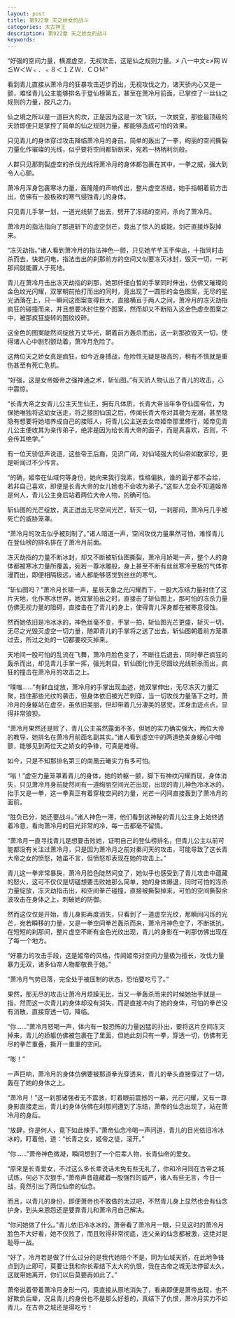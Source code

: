 ```yaml
---
layout: post
title: 第922章 天之娇女的战斗
categories: 太古神王
description: 第922章 天之娇女的战斗
keywords:
---
```


“好强的空间力量，横渡虚空，无视攻击，这是仙之规则力量。≯  八一中文≥≯网 Ｗ≦Ｗ＜Ｗ﹤．﹤８＜１ＺＷ．ＣＯＭ”

看到青儿直接从萧冷月的狂暴攻击迈步而出，无视攻伐之力，诸天骄内心又是一颤，难怪青儿公主能够排名于登仙榜第五，甚至在萧冷月前面，已掌控了一丝仙之规则的力量，脱凡之力。

仙之境之所以是一道巨大的坎，正是因为这是一次飞跃，一次蜕变，那些最顶级的天骄即便只是掌控了简单的仙之规则力量，都能够造成可怕的效果。

只见青儿的身体穿过攻击降临萧冷月的身前，简单的轰出了一拳，绚丽的空间撕裂力量化作璀璨的光线，似乎要将空间都斩断来，宛若一柄柄利剑般。

人群只见那割裂虚空的杀伐光线将萧冷月的身体都包裹在其中，一拳之威，强大到令人心颤。

萧冷月浑身包裹寒冰力量，轰隆隆的声响传出，整片虚空冻结，她手指朝着前方击出，仿佛有一股极致的寒气侵蚀青儿的身体。

只见青儿手掌一划，一道光线斩了出去，劈开了冻结的空间，杀向了萧冷月。

萧冷月的指法指向了那道斩下的虚空剑芒，竟出了惊人的威能，剑芒直接炸裂掉来。

“冻灭劫指。”诸人看到萧冷月的指法神色一颤，只见她芊芊玉手伸出，十指同时击杀而去，快若闪电，指法击出的刹那前方的空间又似要冻灭冰封，毁灭一切，一刹那间就能置人于死地。

青儿在萧冷月击出冻灭劫指的刹那，她那纤细白皙的手掌同时伸出，仿佛又璀璨的金色纹光闪耀，双掌朝前拍打而出的同时，竟出现了一圆形的金色图案，无尽的星光洒落在上，只一瞬间这图案变得巨大，直接横亘于两人之间，萧冷月的冻灭劫指疯狂的碰撞而来，并且想要冰封住整个图案，然而却又不断陷入这金色虚空图案之中，被那疯狂旋转的图纹绞碎。

这金色的图案陡然间绽放万丈华光，朝着前方轰杀而出，这一刹那欲毁灭一切，使得诸人心中剧烈颤动着，萧冷月危险了。

这两位天之娇女真是疯狂，如今近身搏战，危险性无疑是极高的，稍有不慎就是重伤甚至有死亡危机。

“好强，这是女帝姬帝之强神通之术，斩仙图。”有天骄人物认出了青儿的攻击，心中震惊。

“长青大帝之女青儿公主天生仙王，拥有凡体质，长青大帝当年争夺仙国帝位，为保她唯独将这幼女送走，将之接回仙国之后，传闻长青大帝对其极为宠溺，甚至隐隐有想要将她培养成自己的接班人，将青儿公主送去女帝姬帝那里修行，姬帝见青儿公主便收其为亲传弟子，绝非是因为给长青大帝的面子，而是真喜欢，否则，不会传其绝学。”

有一位天骄低声说道，这些帝王后裔，见识广阔，对仙域强大的仙帝如数家珍，更是听闻过不少传言。

“的确，姬帝在仙域何等身份，她向来我行我素，性格偏执，谁的面子都不会给，若非自己喜欢，即便是长青大帝的女儿她也不会收为弟子。”这些人怎会不知道姬帝是何人，青儿公主身后站着两位大帝人物，的确可怕。

斩仙图的光芒绽放，真正迸出无尽空间光芒，斩灭一切，一刹那间，萧冷月几乎被死亡的威胁笼罩。

“萧冷月的攻击似乎被刻制了。”诸人暗道一声，空间攻伐力量果然可怕，难怪青儿在登仙榜的排名排在了萧冷月前面。

冻灭劫指的力量不断冰封，却又不断被斩仙图撕裂，萧冷月娇喝一声，整个人的身体都被寒冰力量所覆盖，宛若一尊冰雕般，身上甚至不断有丝丝寒冷至极的气体弥漫而出，即便相隔极远，诸人都能够感觉到丝丝的寒气。

“斩仙图吗？”萧冷月长啸一声，星辰天象之光闪耀而下，一股大冻结力量封住了这片天地，化作寒冰世界，她双掌拍出之时，直接击了斩仙图上，那可怕的冻杀力量仿佛无视力量的阻碍，直接击在了青儿的身上，使得青儿浑身都在被寒意侵蚀。

然而她依旧是冷冰冰的，神色丝毫不变，手掌一拍，斩仙图光芒更盛，斩灭一切，无尽之光毁灭虚空一切力量，随即青儿的手掌将之送了出去，斩仙图朝着前方笼罩过去，所过之处的一切都要绞灭掉来。

天地间一股可怕的乱流在飞舞，萧冷月脸色变了，不断往后退去，同时拳芒疯狂的轰杀而出，却见青儿手掌一挥，强光刺目，斩仙图化作无尽图纹光线斩杀而出，疯狂的撞击在萧冷月的攻击之上。

“噗嗤……”有鲜血绽放，萧冷月的手掌出现血迹，她双掌伸出，无尽冻灭力量汇聚，挡住那些光纹的袭击，但身体依旧被光芒刺穿，当一切攻伐力量落下之时，萧冷月的身躯站在虚空，虽依旧美丽，但却带着几分凄美的感觉，浑身血迹点点，显得非常狼狈。

“萧冷月果然还是败了，青儿公主虽然露面不多，但她的实力确实强大，两位大帝的教导，她排名在萧冷月前面名副其实。”诸人看到虚空中的两道绝美身躯心中暗颤，能够见到两位天之娇女的争锋，可真是难得。

如今，只是不知那排名第三的南凰云曦实力有多可怕。

“嗡！”虚空力量笼罩着青儿的身体，她的娇躯一颤，脚下有神纹闪耀而现，身体消失，只见萧冷月身前陡然间有一道绚丽空间光芒出现，出现的青儿神色冷冰冰的，抬手又是一拳，这一拳真正有着穿梭空间的力量，光芒一闪间直接轰到了萧冷月的面前。

“胜负已分，她还要战斗。”诸人神色一滞，他们看到这神秘的青儿公主身上始终透着冷意，看向萧冷月的目光非常的冷，每一击都毫不留情。

“萧冷月一直寻找青儿是想要击败她，证明自己的登仙榜排名，但青儿公主以前可能都没有关注过萧冷月，只是因为萧冷月之前对秦问天的攻击，可能导致了这长青大帝之女的愤怒，她虽不言，但愤怒却表现在她的攻击上。”

青儿这一拳非常暴戾，萧冷月脸色陡然间变了，她似乎也感受到了青儿攻击中蕴藏的怒火，这可不仅仅是切磋想要击败她那么简单，她的身体爆退，同时可怕的冻杀力量绽放，冻灭劫指击出，和空间拳芒碰撞，直接被撕裂掉来，可怕的空间撕裂余波攻击在身体之上，刺破她的防御。

然而这仅仅是开始，青儿身影再度消失，只看到了一道虚空光纹，那瞬间闪烁的光芒，宛若瞬移的力量，又是一拳空间拳芒轰杀而来，萧冷月神色变了，不断抵抗，在短短的刹那间，整片虚空不断有金色光纹出现，青儿的身影在一刹那仿佛出现在了每一个地方。

“好暴力的攻击手段，这是姬帝的风格，传闻姬帝对空间力量极为擅长，攻伐力量暴力无双，诸多仙帝人物都敬畏于她。”

“萧冷月气势已落，完全处于被压制的状态，恐怕要吃亏了。”

果然，那无尽的攻击让萧冷月烦躁无比，当又一拳轰杀而来的时候她抬手就是一指，然而这一次青儿的身体却没有消失，而是直接冲向了她的身体，可怕的拳芒没有消散，直接穿透一切，降临。

“你……”萧冷月怒喝一声，体内有一股恐怖的力量凶猛的扑出，要将这片空间冻灭掉来，青儿的娇躯仿佛被包裹在了里面，但她此刻只有一拳，穿透一切，仿佛有无尽的拳芒重叠，撕开一重重的空间。

“嘭！”

一声巨响，萧冷月的身体仿佛要被那道拳光穿透来，青儿的拳头直接穿过了一切，轰在了她的身体之上。

“萧冷月！”这一刹那诸强者无不震骇，盯着眼前震撼的一幕，光芒闪耀，又有一尊身影直接走出，青儿的身体仿佛在刹那间遭到了冻结，萧帝的仙念出现了，站在萧冷月的身后。

“放肆，你是何人，竟下如此辣手。”萧帝仙念冷喝一声问道，青儿的目光依旧冷冰冰的，盯着他，道：“长青之女，姬帝之徒，滚开。”

“你……”萧帝神色微凝，瞬间想到了一个后辈人物，长青仙帝的爱女。

“原来是长青爱女，不过这么多长辈说话未免有些无礼了，你和冷月同在古帝之城试炼，何必下次狠手。”萧帝声音蕴藏着一股强烈的威严，诸人有些无言，今日一战，竟然引出了两位仙帝的仙念。

而且，以青儿的身份，即便萧帝也不敢做的太过吧，不然青儿身上显然也会有仙念护身，到头来恩怨还是要靠青儿和萧冷月自己解决。

“你问她做了什么。”青儿依旧冷冰冰的，萧帝看了萧冷月一眼，只见这时的萧冷月脸色不大好看，她不仅败了，而且败得非常彻底，连父亲的仙念都被激，这绝对是耻辱一战。

“好了，冷月若是做了什么过分的是我代她陪个不是，同为仙域天骄，在此地争锋点到为止即可，莫要让我和你长辈结下太大的仇恨，我在古帝之城无法停留太久，这就带她离开，你们以后莫要再如此了。”

萧帝说着带着萧冷月身形一闪，竟直接从原地消失了，看来即便是萧帝出现，也不好欺负后辈，况且青儿的身份也不是那么好惹的，真结下了仇恨，萧冷月实力不如青儿，在古帝之城还是得吃亏！
